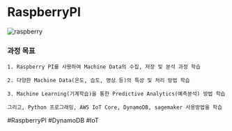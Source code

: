 # RaspberryPI

![raspberry](https://user-images.githubusercontent.com/54794815/151466736-02defe4e-f82f-45c4-8671-cb990912402c.png)

### 과정 목표

    1. Raspberry PI를 사용하여 Machine Data의 수집, 저장 및 분석 과정 학습
    
    2. 다양한 Machine Data(온도, 습도, 영상 등)의 특성 및 처리 방법 학습
    
    3. Machine Learning(기계학습)을 통한 Predictive Analytics(예측분석) 방법 학습
    
    그리고, Python 프로그래밍, AWS IoT Core, DynamoDB, sagemaker 사용방법을 학습





#RaspberryPI #DynamoDB #IoT
